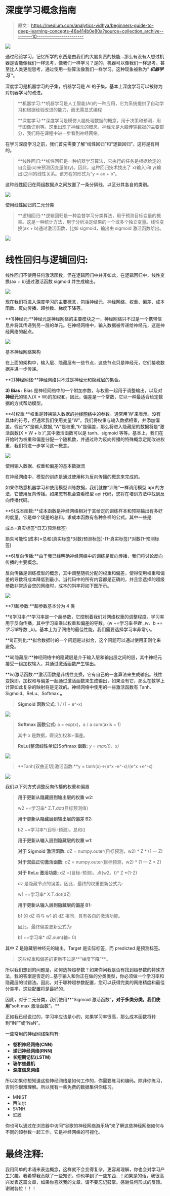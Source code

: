 # 深度学习概念指南

> 原文：<https://medium.com/analytics-vidhya/beginners-guide-to-deep-learning-concepts-46a414b0e80a?source=collection_archive---------10----------------------->

![](img/7f86b567113f22ef83c164df2a6b6f03.png)

通过经验学习，记忆所学的东西是由我们的大脑负责的技能…那么有没有人想过机器是否能像我们一样思考，像我们一样学习？是的，机器可以像我们一样思考，甚至比人类更能思考，通过使用一些算法像我们一样学习。这种现象被称为“ ***机器学习*** ”。

深度学习是机器学习的子集，机器学习是 AI 的子集。基本上深度学习可以被称为对机器学习的改进。

> **机器学习:**机器学习是人工智能(AI)的一种应用，它为系统提供了自动学习和根据经验改进的能力，而无需显式编程
> 
> **深度学习:**深度学习是模仿人脑处理数据的概念，用于决策和预测，用于图像识别等。这里出现了神经元的概念，神经元是大脑传输数据的主要部分，我们将在课程中进一步看到神经网络。

在学习深度学习之前，我们首先需要了解“线性回归”和“逻辑回归”，这将是有用的。

> **线性回归:**线性回归是一种机器学习算法，它执行的任务是根据给定的自变量(x)来预测因变量值(y)。因此，这种回归技术找出了 x(输入)和 y(输出)之间的线性关系。该方程的形式为“y = ax + b”。

这种线性回归在两组数据点之间放置了一条分隔线，以区分其各自的类别。

![](img/aa381993269aad3642c30edf34d82530.png)

使用线性回归的二元分类

> **逻辑回归:**逻辑回归是一种监督学习分类算法，用于预测目标变量的概率。这是一种统计方法，用于分析决定结果的一个或多个独立变量。线性变换(ax + b)通过激活函数，比如 sigmoid，输出由 sigmoid 激活函数给出。

![](img/9019ce14e3da3708b1e0d624f4a70556.png)

# **线性回归与逻辑回归:**

线性回归不使用任何激活函数，但在逻辑回归中并非如此，在逻辑回归中，线性变换(ax + b)通过激活函数 sigmoid 并生成输出。

![](img/7ab105cab47e2365d219cf6a4f224d95.png)

现在我们将进入深度学习的主要概念，包括神经元、神经网络、权重、偏差、成本函数、反向传播、超参数、梯度下降等。

**1)神经元:**神经元是神经网络的主要模块之一，神经网络只不过是一个携带信息并将其传递到另一层的单元。在神经网络中，输入数据被传递给神经元，这是神经网络的起点。

![](img/07dd295d7f75c17fdbe81e793f8c948a.png)

基本神经网络架构

在上面的架构中，输入层、隐藏层有一些节点，这些节点只是神经元，它们接收数据并进一步传递。

**2)神经网络:**神经网络只不过是神经元和隐藏层的集合。

**3) Bias :** Bias 是神经网络中的一个附加参数，与权重一起用于调整输出，以及对**神经元**的输入(X * W)的加权和。因此，偏差是一个常数，它以一种最适合给定数据的方式帮助模型。

**4)权重:**权重是转换输入数据的[神经网络](https://deepai.org/machine-learning-glossary-and-terms/neural-network)中的参数。通常用‘W’来表示。没有具体的符号，但通常我们使用变量“W”。我们将权重与输入数据相乘，并添加偏差。假设“X”是输入数据,“W”是权重,“b”是偏差，那么将进入隐藏层的数据将是“激活函数(X * W + b )”,其中激活函数可以是 tanh、sigmoid 等等。基本上，我们在开始时为权重和偏差分配一个随机数，并通过称为反向传播的特殊概念定期改进权重，我们将进一步学习这一概念。

![](img/53ba3045b914b77c125457862416f5c1.png)

使用输入数据、权重和偏差的基本数据流

在神经网络中，模型的训练是通过使用称为反向传播的概念来完成的。

如果你熟悉机器学习和使用模型训练数据，我们就像“训练”一样调用模型 api 的方法，它使用反向传播。如果您有机会查看模型 api 代码，您将在培训方法中找到反向传播代码。

**5)成本函数:**成本函数是神经网络相对于其给定的训练样本和预期输出有多好的度量。它是单个误差的总和。求成本函数有各种各样的公式。其中一些是:

成本=真实标签*日志(预测标签)

损失可能性(成本)=总和(真实标签*对数(预测标签)-(1-真实标签)*对数(1-预测标签)

**6)反向传播:**由于我已经明确神经网络中的训练是反向传播，我们将讨论反向传播的主要概念。

反向传播是训练模型的概念，其中调整随机分配的权重和偏差，使得使用权重和偏差的导数将成本降低到最小。当代码中的所有内容都是正确的，并且您选择的超级参数非常适合您的网络时，成本的斜率将如下图所示。

![](img/ea0f3455478ad0ab039193930b589e40.png)

**7)超参数:**超参数基本分为 4 类

**i)学习率:**学习率是一个超参数，它控制着我们对网络权重的调整程度。学习率用于反向传播，其中学习率乘以权重和偏差的导数。(w +=学习率*导数 _w，b +=学习率*导数 _b)。基本上为了网络的最佳性能，我们需要选择学习率非常小。

**ii)正则化:**拟合数据时的一个问题是过拟合，这个问题可以通过使用正则化来避免。

**iii)隐藏层:**神经网络中的隐藏层是介于输入层和输出层之间的层，其中神经元接受一组加权输入，并通过激活函数产生输出。

**iv)激活函数:**激活函数是非线性变换，它有自己的一套算法来生成输出。线性变换即。加权和与偏差一起通过激活函数来生成输出，如果没有它，那么在数学上计算如此复杂的映射将是无效的。神经网络中使用的一些激活函数有 Tanh、Sigmoid、ReLu、Softmax **。**

> **Sigmoid 函数公式:** 1 / (1 + e^-x)

![](img/8ab6822daa7febb653bf7cf6524d4c26.png)

> **Softmax 函数公式:** a = exp(x)，a / a.sum(axis = 1)
> 
> 其中 x 是数据，假设加权和+偏差。
> 
> **ReLu(整流线性单位)Softmax 函数:** *y = max(0，x)*

![](img/4f58377e6a5e0d92ba64fbcdc22c6969.png)

> **Tanh(双曲正切)激活函数:**y = tanh(x)->(e^x -e^-x)/(e^x +e^-x)

![](img/ee41ed0ad92d8ab18f8b70a8a2f18aab.png)

我们以下列方式调整反向传播的权重和偏置

> **用于更新从隐藏层到输出层的权重 w2:**
> 
> w2 +=学习率* Z.T.dot(目标预测值)
> 
> **用于更新从隐藏层到输出层的偏差 B2:**
> 
> b2 +=学习率*(目标-预测)。总和()
> 
> **用于更新从输入层到隐藏层的权重 w1:**
> 
> **对于 Sigmoid 激活函数:** dZ = numpy.outer(目标预测，w2) * Z * (1 — Z)
> 
> **对于双曲正切激活函数:** dZ = numpy.outer(目标预测，w2) * (1 — Z * Z)
> 
> **对于 ReLu 激活功能:** dZ =(目标-预测)。点(w2。t)* Z *(1-Z)
> 
> dz 是隐藏节点的误差。因此，最终的权重更新公式为:
> 
> w1 +=学习率* X.T.dot(dZ)
> 
> **用于更新从输入层到隐藏层的偏差 B1:**
> 
> b1 的 dZ 将与 w1 的 dZ 相同，具有各自的激活功能。
> 
> 因此，最终偏差更新公式为:
> 
> b1 +=学习率* dZ.sum(轴= 0)

其中 Z 是隐藏层神经元的输出，Target 是实际标签，而 predicted 是预测标签。

> 这些权重和偏差的更新不过是**“梯度下降”**。

所以我们想到的问题是，如何选择超参数？如果你问我是否有找到超参数的特殊方法，我的答案是否定的…基于输入和你正在做的分类类型，你必须做一个学习率和隐藏层的试错法。因此，对于哪种超参数配置，您可以获得完美的网络精度和最佳分类率，这些配置将是最好的..

因此，对于二元分类，我们使用**“Sigmoid 激活函数”**，对于多类分类，我们使用**“soft max 激活函数”。**

正如我已经说过的，学习率应该是小的，如果学习率很高，那么成本函数将转到“INF”或“NaN”。

一些常用的神经网络架构有:

*   **卷积神经网络(CNN)**
*   **递归神经网络(RNN)**
*   **长短期记忆(LSTM)**
*   **玻尔兹曼机**
*   **深度信念网络**

所以如果你想知道这些神经网络是如何工作的，你需要练习和编码。除非你练习，否则你很难理解。所以我有一些免费的数据集供你练习。

*   MNIST
*   西法尔
*   SVNH
*   虹膜

你也可以通过在浏览器中访问“谷歌的神经网络游乐场”来了解这些神经网络如何与不同的超参数一起工作。它是神经网络的可视化。

# 最终注释:

我用简单的术语来表达概念，这样就不会变得复杂，更容易理解，你也会对学习产生兴趣。我希望我贡献了一些知识，你也学到了一些东西…！如果是的话，我很高兴发表这篇文章，如果你喜欢我的文章，请不要忘记鼓掌。感谢任何形式的反馈。谢谢各位！！！